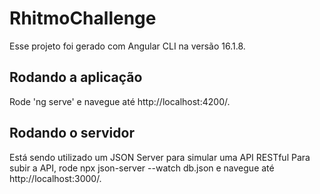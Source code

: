 # RhitmoChallenge

Esse projeto foi gerado com Angular CLI na versão 16.1.8.

## Rodando a aplicação

Rode 'ng serve' e navegue até http://localhost:4200/.

## Rodando o servidor

Está sendo utilizado um JSON Server para simular uma API RESTful Para subir a API, rode npx json-server --watch db.json e navegue até http://localhost:3000/.
